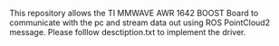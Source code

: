 This repository allows the TI MMWAVE AWR 1642 BOOST Board to communicate with the pc and stream data out using ROS PointCloud2 message. Please folllow desctiption.txt to implement the driver.
